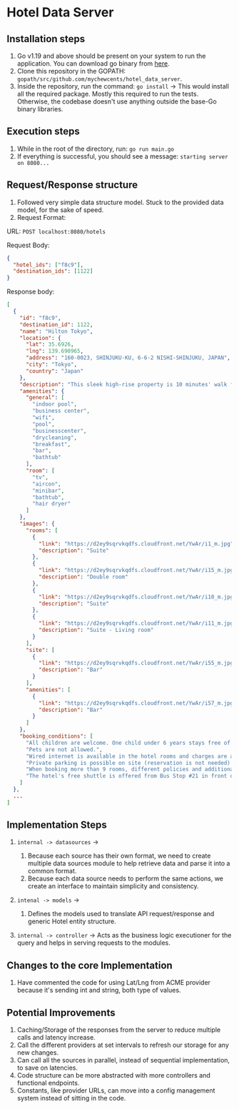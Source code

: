 # Hotel Data Server

## Installation steps
1. Go v1.19 and above should be present on your system to run the application. You can download go binary from [here](https://go.dev/doc/install).
2. Clone this repository in the GOPATH: `gopath/src/github.com/mychewcents/hotel_data_server`.
3. Inside the repository, run the command: `go install` -> This would install all the required package. Mostly this required to run the tests. Otherwise, the codebase doesn't use anything outside the base-Go binary libraries.

## Execution steps
1. While in the root of the directory, run: `go run main.go`
2. If everything is successful, you should see a message: `starting server on 8080...`

## Request/Response structure

1. Followed very simple data structure model. Stuck to the provided data model, for the sake of speed.
2. Request Format:

URL: `POST localhost:8080/hotels`

Request Body:
```JSON
{
  "hotel_ids": ["f8c9"],
  "destination_ids": [1122]
}
```

Response body:
```JSON
[
  {
    "id": "f8c9",
    "destination_id": 1122,
    "name": "Hilton Tokyo",
    "location": {
      "lat": 35.6926,
      "lng": 139.690965,
      "address": "160-0023, SHINJUKU-KU, 6-6-2 NISHI-SHINJUKU, JAPAN",
      "city": "Tokyo",
      "country": "Japan"
    },
    "description": "This sleek high-rise property is 10 minutes' walk from Shinjuku train station, 6 minutes' walk from the Tokyo Metropolitan Government Building and 3 km from Yoyogi Park. The polished rooms offer Wi-Fi and flat-screen TVs, plus minibars, sitting areas, and tea and coffeemaking facilities. Suites add living rooms, and access to a club lounge serving breakfast and cocktails. A free shuttle to Shinjuku station is offered. There's a chic Chinese restaurant, a sushi bar, and a grill restaurant with an open kitchen, as well as an English pub and a hip cocktail lounge. Other amenities include a gym, rooftop tennis courts, and a spa with an indoor pool.",
    "amenities": {
      "general": [
        "indoor pool",
        "business center",
        "wifi",
        "pool",
        "businesscenter",
        "drycleaning",
        "breakfast",
        "bar",
        "bathtub"
      ],
      "room": [
        "tv",
        "aircon",
        "minibar",
        "bathtub",
        "hair dryer"
      ]
    },
    "images": {
      "rooms": [
        {
          "link": "https://d2ey9sqrvkqdfs.cloudfront.net/YwAr/i1_m.jpg",
          "description": "Suite"
        },
        {
          "link": "https://d2ey9sqrvkqdfs.cloudfront.net/YwAr/i15_m.jpg",
          "description": "Double room"
        },
        {
          "link": "https://d2ey9sqrvkqdfs.cloudfront.net/YwAr/i10_m.jpg",
          "description": "Suite"
        },
        {
          "link": "https://d2ey9sqrvkqdfs.cloudfront.net/YwAr/i11_m.jpg",
          "description": "Suite - Living room"
        }
      ],
      "site": [
        {
          "link": "https://d2ey9sqrvkqdfs.cloudfront.net/YwAr/i55_m.jpg",
          "description": "Bar"
        }
      ],
      "amenities": [
        {
          "link": "https://d2ey9sqrvkqdfs.cloudfront.net/YwAr/i57_m.jpg",
          "description": "Bar"
        }
      ]
    },
    "booking_conditions": [
      "All children are welcome. One child under 6 years stays free of charge when using existing beds. There is no capacity for extra beds in the room.",
      "Pets are not allowed.",
      "Wired internet is available in the hotel rooms and charges are applicable. WiFi is available in the hotel rooms and charges are applicable.",
      "Private parking is possible on site (reservation is not needed) and costs JPY 1500 per day.",
      "When booking more than 9 rooms, different policies and additional supplements may apply.",
      "The hotel's free shuttle is offered from Bus Stop #21 in front of Keio Department Store at Shinjuku Station. It is available every 20-minutes from 08:20-21:40. The hotel's free shuttle is offered from the hotel to Shinjuku Train Station. It is available every 20-minutes from 08:12-21:52. For more details, please contact the hotel directly. At the Executive Lounge a smart casual dress code is strongly recommended. Attires mentioned below are strongly discouraged and may not permitted: - Night attire (slippers, Yukata robe, etc.) - Gym clothes/sportswear (Tank tops, shorts, etc.) - Beachwear (flip-flops, sandals, etc.) and visible tattoos. Please note that due to renovation works, the Executive Lounge will be closed from 03 January 2019 until late April 2019. During this period, guests may experience some noise or minor disturbances. Smoking preference is subject to availability and cannot be guaranteed."
    ]
  },
  ...
]

```

## Implementation Steps
1. `internal -> datasources` -> 
   1. Because each source has their own format, we need to create multiple data sources module to help retrieve data and parse it into a common format.
   2. Because each data source needs to perform the same actions, we create an interface to maintain simplicity and consistency.

2. `intenal -> models` ->
   1. Defines the models used to translate API request/response and generic Hotel entity structure.

3. `internal -> controller` -> Acts as the business logic executioner for the query and helps in serving requests to the modules.

## Changes to the core Implementation

1. Have commented the code for using Lat/Lng from ACME provider because it's sending int and string, both type of values.

## Potential Improvements

1. Caching/Storage of the responses from the server to reduce multiple calls and latency increase.
2. Call the different providers at set intervals to refresh our storage for any new changes.
3. Can call all the sources in parallel, instead of sequential implementation, to save on latencies.
4. Code structure can be more abstracted with more controllers and functional endpoints.
5. Constants, like provider URLs, can move into a config management system instead of sitting in the code.
